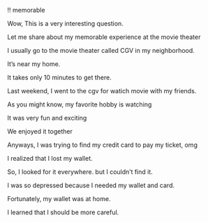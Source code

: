 !! memorable

Wow, This is a very interesting question.

Let me share about my memorable experience at the movie theater

I usually go to the movie theater called CGV in my neighborhood.

It’s near my home.

It takes only 10 minutes to get there.

Last weekend, I went to the cgv for watich movie  with my friends.

As you might know, my favorite hobby is watching

It was very fun and exciting

We enjoyed it together

Anyways, I was trying to find my credit card to pay my ticket, omg

I realized that I lost my wallet.

So, I looked for it everywhere. but I couldn’t find it.

I was so depressed because I needed my wallet and card.

Fortunately, my wallet was at home.

I learned that I should be more careful.